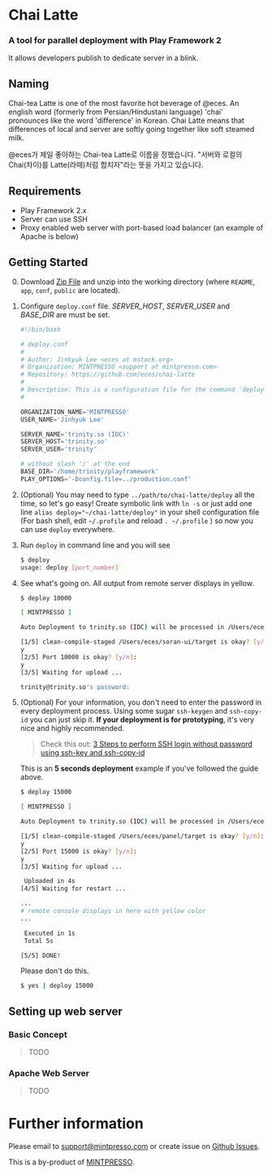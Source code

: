 # Chai Latte
### A tool for parallel deployment with Play Framework 2
It allows developers publish to dedicate server in a blink.


## Naming
Chai-tea Latte is one of the most favorite hot beverage of @eces. An english word (formerly from Persian/Hindustani language) 'chai' pronounces like the word 'difference' in Korean. Chai Latte means that differences of local and server are softly going together like soft steamed milk.

@eces가 제일 좋아하는 Chai-tea Latte로 이름을 정했습니다. "서버와 로컬의 Chai(차이)를 Latte(라떼)처럼 합치자"라는 뜻을 가지고 있습니다.

## Requirements
- Play Framework 2.x
- Server can use SSH
- Proxy enabled web server with port-based load balancer (an example of Apache is below)

## Getting Started

0. Download [Zip File](https://github.com/eces/chai-latte/archive/master.zip) and unzip into the working directory (where `README`, `app`, `conf`, `public` are located).

0. Configure `deploy.conf` file. *SERVER_HOST*, *SERVER_USER* and *BASE_DIR* are must be set.
    ```python
    #!/bin/bash

    # deploy.conf
    #
    # Author: Jinhyuk Lee <eces at mstock.org>
    # Organization: MINTPRESSO <support at mintpresso.com>
    # Repository: https://github.com/eces/chai-latte
    #
    # Description: This is a configuration file for the command 'deploy' of executable script file.
    #

    ORGANIZATION_NAME='MINTPRESSO'
    USER_NAME='Jinhyuk Lee'

    SERVER_NAME='trinity.so (IDC)'
    SERVER_HOST='trinity.so'
    SERVER_USER='trinity'

    # without slash '/' at the end
    BASE_DIR='/home/trinity/playframework'
    PLAY_OPTIONS='-Dconfig.file=../production.conf'
    ```

0. (Optional) You may need to type `../path/to/chai-latte/deploy` all the time, so let's go easy! Create symbolic link with `ln -s` or just add one line `alias deploy="~/chai-latte/deploy"` in your shell configuration file (For bash shell, edit `~/.profile` and reload `. ~/.profile` ) so now you can use `deploy` everywhere.

0. Run `deploy` in command line and you will see 
    ```bash
    $ deploy
    usage: deploy [port_number]
    ```

0. See what's going on. All output from remote server displays in yellow.
    ```bash
    $ deploy 10000

    [ MINTPRESSO ]

    Auto Deployment to trinity.so (IDC) will be processed in /Users/eces/soran-ui

    [1/5] clean-compile-staged /Users/eces/soran-ui/target is okay? [y/n]: 
    y
    [2/5] Port 10000 is okay? [y/n]: 
    y
    [3/5] Waiting for upload ... 

    trinity@trinity.so's password: 
    ```

0. (Optional) For your information, you don't need to enter the password in every deployment process. Using some sugar `ssh-keygen` and `ssh-copy-id` you can just skip it. **If your deployment is for prototyping**, it's very nice and highly recommended.

    > Check this out: [3 Steps to perform SSH login without password using ssh-key and ssh-copy-id](http://www.thegeekstuff.com/2008/11/3-steps-to-perform-ssh-login-without-password-using-ssh-keygen-ssh-copy-id)

    This is an **5 seconds deployment** example if you've followed the guide above.
    ```bash
    $ deploy 15000

    [ MINTPRESSO ]

    Auto Deployment to trinity.so (IDC) will be processed in /Users/eces/panel

    [1/5] clean-compile-staged /Users/eces/panel/target is okay? [y/n]: 
    y
    [2/5] Port 15000 is okay? [y/n]: 
    y
    [3/5] Waiting for upload ... 

     Uploaded in 4s
    [4/5] Waiting for restart ... 

    ...
    # remote console displays in here with yellow color
    ...

     Executed in 1s
     Total 5s

    [5/5] DONE!
    ```

    Please don't do this.
    ```bash
    $ yes | deploy 15000
    ```

## Setting up web server

### Basic Concept

>TODO

### Apache Web Server

>TODO

# Further information

Please email to [support@mintpresso.com](mailto:support@mintpresso.com) or create issue on [Github Issues](https://github.com/eces/chai-latte/issues).

This is a by-product of [MINTPRESSO](http://mintpresso.com).
